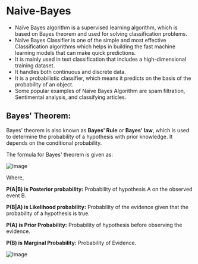 # Naive-Bayes
- Naïve Bayes algorithm is a supervised learning algorithm, which is based on Bayes theorem and used for solving classification problems.
- Naïve Bayes Classifier is one of the simple and most effective Classification algorithms which helps in building the fast machine learning models that can make quick predictions. 
- It is mainly used in text classification that includes a high-dimensional training dataset.
- It handles both continuous and discrete data.
- It is a probabilistic classifier, which means it predicts on the basis of the probability of an object.
- Some popular examples of Naïve Bayes Algorithm are spam filtration, Sentimental analysis, and classifying articles.

## Bayes' Theorem:
Bayes' theorem is also known as **Bayes' Rule** or **Bayes' law**, which is used to determine the probability of a hypothesis with prior knowledge. It depends on the conditional probability.

The formula for Bayes' theorem is given as:

![Image](https://miro.medium.com/max/638/1*tjcmj9cDQ-rHXAtxCu5bRQ.png)

Where,

**P(A|B) is Posterior probability:** Probability of hypothesis A on the observed event B.

**P(B|A) is Likelihood probability:** Probability of the evidence given that the probability of a hypothesis is true.

**P(A) is Prior Probability:** Probability of hypothesis before observing the evidence.

**P(B) is Marginal Probability:** Probability of Evidence.
 
 ![Image](https://serokell.io/files/vq/vq0rg0h0.3_(37).jpg)
